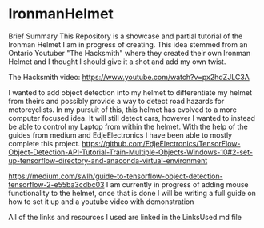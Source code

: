 # IronmanHelmet
Brief Summary
This Repository is a showcase and partial tutorial of the Ironman Helmet I am in progress of creating.
This idea stemmed from an Ontario Youtuber "The Hacksmith" where they created their own Ironman Helmet and I thought I should give it a shot and add my own twist.

The Hacksmith video: https://www.youtube.com/watch?v=px2hdZJLC3A

I wanted to add object detection into my helmet to differentiate my helmet from theirs and possibly provide a way to detect road hazards for motorcyclists.
In my pursuit of this, this helmet has evolved to a more computer focused idea. It will still detect cars, however I wanted to instead be able to control my Laptop from within the 
helmet.
With the help of the guides from medium and EdjeElectronics I have been able to mostly complete this project.
https://github.com/EdjeElectronics/TensorFlow-Object-Detection-API-Tutorial-Train-Multiple-Objects-Windows-10#2-set-up-tensorflow-directory-and-anaconda-virtual-environment

https://medium.com/swlh/guide-to-tensorflow-object-detection-tensorflow-2-e55ba3cdbc03
I am currently in progress of adding mouse functionality to the helmet, once that is done I will be writing a full guide on how to set it up and a youtube video with demonstration

All of the links and resources I used are linked in the LinksUsed.md file







